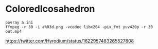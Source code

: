# ColoredIcosahedron

```
povray a.ini
ffmpeg -r 30 -i a%03d.png -vcodec libx264 -pix_fmt yuv420p -r 30 out.mp4
```

https://twitter.com/Hyrodium/status/1622957483265527808
